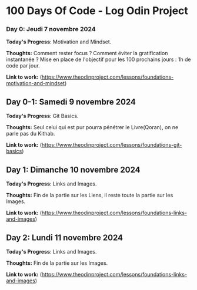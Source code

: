 # 100 Days Of Code - Log Odin Project

### Day 0: Jeudi 7 novembre 2024

**Today's Progress**: Motivation and Mindset.

**Thoughts:** Comment rester focus ? Comment éviter la gratification instantanée ? Mise en place de l'objectif pour les 100 prochains jours : 1h de code par jour.

**Link to work:** (https://www.theodinproject.com/lessons/foundations-motivation-and-mindset)

## Day 0-1: Samedi 9 novembre 2024

**Today's Progress**: Git Basics.

**Thoughts:** Seul celui qui est pur pourra pénétrer le Livre(Qoran), on ne parle pas du Kithab.

**Link to work:** (https://www.theodinproject.com/lessons/foundations-git-basics)

## Day 1: Dimanche 10 novembre 2024

**Today's Progress**: Links and Images.

**Thoughts:** Fin de la partie sur les Liens, il reste toute la partie sur les Images.

**Link to work:** (https://www.theodinproject.com/lessons/foundations-links-and-images)

## Day 2: Lundi 11 novembre 2024

**Today's Progress**: Links and Images.

**Thoughts:** Fin de la partie sur les Images.

**Link to work:** (https://www.theodinproject.com/lessons/foundations-links-and-images)